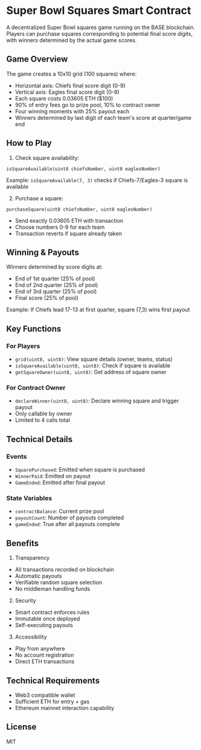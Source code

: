# Super Bowl Squares Smart Contract

A decentralized Super Bowl squares game running on the BASE blockchain. Players can purchase squares corresponding to potential final score digits, with winners determined by the actual game scores.

## Game Overview

The game creates a 10x10 grid (100 squares) where:
- Horizontal axis: Chiefs final score digit (0-9)
- Vertical axis: Eagles final score digit (0-9)
- Each square costs 0.03605 ETH ($100)
- 90% of entry fees go to prize pool, 10% to contract owner
- Four winning moments with 25% payout each
- Winners determined by last digit of each team's score at quarter/game end

## How to Play

1. Check square availability:
```solidity
isSquareAvailable(uint8 chiefsNumber, uint8 eaglesNumber)
```
Example: `isSquareAvailable(7, 3)` checks if Chiefs-7/Eagles-3 square is available

2. Purchase a square:
```solidity
purchaseSquare(uint8 chiefsNumber, uint8 eaglesNumber)
```
- Send exactly 0.03605 ETH with transaction
- Choose numbers 0-9 for each team
- Transaction reverts if square already taken

## Winning & Payouts

Winners determined by score digits at:
- End of 1st quarter (25% of pool)
- End of 2nd quarter (25% of pool)
- End of 3rd quarter (25% of pool)
- Final score (25% of pool)

Example: If Chiefs lead 17-13 at first quarter, square (7,3) wins first payout

## Key Functions

### For Players
- `grid(uint8, uint8)`: View square details (owner, teams, status)
- `isSquareAvailable(uint8, uint8)`: Check if square is available
- `getSquareOwner(uint8, uint8)`: Get address of square owner

### For Contract Owner
- `declareWinner(uint8, uint8)`: Declare winning square and trigger payout
- Only callable by owner
- Limited to 4 calls total

## Technical Details

### Events
- `SquarePurchased`: Emitted when square is purchased
- `WinnerPaid`: Emitted on payout
- `GameEnded`: Emitted after final payout

### State Variables
- `contractBalance`: Current prize pool
- `payoutCount`: Number of payouts completed
- `gameEnded`: True after all payouts complete

## Benefits

1. Transparency
- All transactions recorded on blockchain
- Automatic payouts
- Verifiable random square selection
- No middleman handling funds

2. Security
- Smart contract enforces rules
- Immutable once deployed
- Self-executing payouts

3. Accessibility
- Play from anywhere
- No account registration
- Direct ETH transactions

## Technical Requirements

- Web3 compatible wallet
- Sufficient ETH for entry + gas
- Ethereum mainnet interaction capability

## License
MIT
